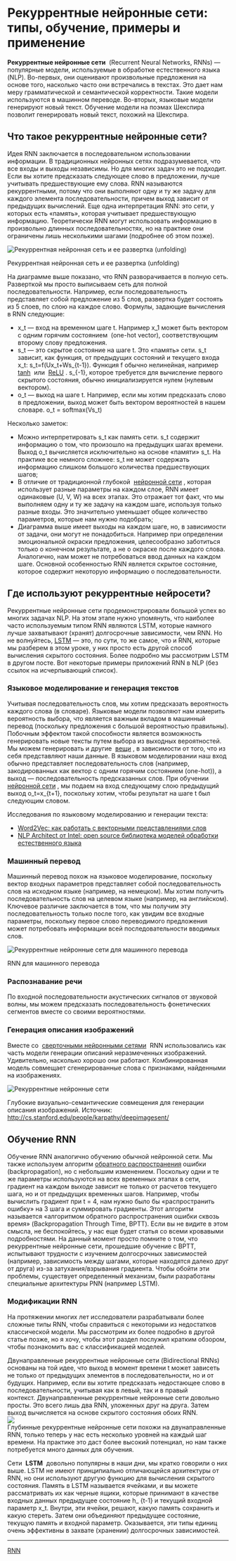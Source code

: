 # Рекуррентные нейронные сети: типы, обучение, примеры и применение

 **Рекуррентные нейронные сети**  (Recurrent Neural Networks, RNNs) — популярные модели, используемые в обработке естественного языка (NLP). Во-первых, они оценивают произвольные предложения на основе того, насколько часто они встречались в текстах. Это дает нам меру грамматической и семантической корректности. Такие модели используются в машинном переводе. Во-вторых, языковые модели генерируют новый текст. Обучение модели на поэмах Шекспира позволит генерировать новый текст, похожий на Шекспира.

## Что такое рекуррентные нейронные сети?

Идея RNN заключается в последовательном использовании информации. В традиционных нейронных сетях подразумевается, что все входы и выходы независимы. Но для многих задач это не подходит. Если вы хотите предсказать следующее слово в предложении, лучше учитывать предшествующие ему слова. RNN называются рекуррентными, потому что они выполняют одну и ту же задачу для каждого элемента последовательности, причем выход зависит от предыдущих вычислений. Еще одна интерпретация RNN: это сети, у которых есть «память», которая учитывает предшествующую информацию. Теоретически RNN могут использовать информацию в произвольно длинных последовательностях, но на практике они ограничены лишь несколькими шагами (подробнее об этом позже).

 ![Рекуррентная нейронная сеть и ее развертка (unfolding)](/images/6ee325d3906f10f2793fbb01e489930a.jpg) 

Рекуррентная нейронная сеть и ее развертка (unfolding)

На диаграмме выше показано, что RNN разворачивается в полную сеть. Разверткой мы просто выписываем сеть для полной последовательности. Например, если последовательность представляет собой предложение из 5 слов, развертка будет состоять из 5 слоев, по слою на каждое слово. Формулы, задающие вычисления в RNN следующие:

*   x\_t — вход на временном шаге t. Например x\_1 может быть вектором с одним горячим состоянием  (one-hot vector), соответствующим второму слову предложения.
*   s\_t — это скрытое состояние на шаге t. Это «память» сети. s\_t зависит, как функция, от предыдущих состояний и текущего входа x\_t: s\_t=f(Ux\_t+Ws\_{t-1}). Функция f обычно нелинейная, например  [tanh](https://reference.wolfram.com/language/ref/Tanh.html)  или  [ReLU](https://en.wikipedia.org/wiki/Rectifier_(neural_networks)) . s\_{-1}, которое требуется для вычисление первого скрытого состояния, обычно инициализируется нулем (нулевым вектором).
*   o\_t — выход на шаге t. Например, если мы хотим предсказать слово в предложении, выход может быть вектором вероятностей в нашем словаре. o\_t = softmax(Vs\_t)

Несколько заметок:

*   Можно интерпретировать s\_t как память сети. s\_t содержит информацию о том, что произошло на предыдущих шагах времени. Выход o\_t вычисляется исключительно на основе «памяти» s\_t. На практике все немного сложнее: s\_t не может содержать информацию слишком большого количества предшествующих шагов;
*   В отличие от традиционной глубокой  [нейронной сети](https://neurohive.io/ru/osnovy-data-science/osnovy-nejronnyh-setej-algoritmy-obuchenie-funkcii-aktivacii-i-poteri/ "нейронной сети") , которая использует разные параметры на каждом слое, RNN имеет одинаковые (U, V, W) на всех этапах. Это отражает тот факт, что мы выполняем одну и ту же задачу на каждом шаге, используя только разные входы. Это значительно уменьшает общее количество параметров, которые нам нужно подобрать;
*   Диаграмма выше имеет выходы на каждом шаге, но, в зависимости от задачи, они могут не понадобиться. Например при определении эмоциональной окраски предложения, целесообразно заботиться только о конечном результате, а не о окраске после каждого слова. Аналогично, нам может не потребоваться ввод данных на каждом шаге. Основной особенностью RNN является скрытое состояние, которое содержит некоторую информацию о последовательности.

## Где используют рекуррентные нейросети?

Рекуррентные нейронные сети продемонстрировали большой успех во многих задачах NLP. На этом этапе нужно упомянуть, что наиболее часто используемым типом RNN являются LSTM, которые намного лучше захватывают (хранят) долгосрочные зависимости, чем RNN. Но не волнуйтесь, [LSTM](https://neurohive.io/ru/osnovy-data-science/lstm-nejronnaja-set/) — это, по сути, то же самое, что и RNN, которые мы разберем в этом уроке, у них просто есть другой способ вычисления скрытого состояния. Более подробно мы рассмотрим LSTM в другом посте. Вот некоторые примеры приложений RNN в NLP (без ссылок на исчерпывающий список).

### Языковое моделирование и генерация текстов

Учитывая последовательность слов, мы хотим предсказать вероятность каждого слова (в словаре). Языковые модели позволяют нам измерить вероятность выбора, что является важным вкладом в машинный перевод (поскольку предложения с большой вероятностью правильны). Побочным эффектом такой способности является возможность генерировать новые тексты путем выбора из выходных вероятностей. Мы можем генерировать и другие  [вещи](http://karpathy.github.io/2015/05/21/rnn-effectiveness/) , в зависимости от того, что из себя представляют наши данные. В языковом моделировании наш вход обычно представляет последовательность слов (например, закодированных как вектор с одним горячим состоянием (one-hot)), а выход — последовательность предсказанных слов. При обучении [нейронной сети](https://neurohive.io/ru/osnovy-data-science/osnovy-nejronnyh-setej-algoritmy-obuchenie-funkcii-aktivacii-i-poteri/ "нейронной сети") , мы подаем на вход следующему слою предыдущий выход o\_t=x\_{t+1}, поскольку хотим, чтобы результат на шаге t был следующим словом.

Исследования по языковому моделированию и генерации текста:

*    [Word2Vec: как работать с векторными представлениями слов](https://neurohive.io/ru/vidy-nejrosetej/word2vec-vektornye-predstavlenija-slov-dlja-mashinnogo-obuchenija/) 
*    [NLP Architect от Intel: open source библиотека моделей обработки естественного языка](https://neurohive.io/ru/novosti/nlp-architect-ot-intel-open-source-biblioteka-modelej-obrabotk/) 

### Машинный перевод

Машинный перевод похож на языковое моделирование, поскольку вектор входных параметров представляет собой последовательность слов на исходном языке (например, на немецком). Мы хотим получить последовательность слов на целевом языке (например, на английском). Ключевое различие заключается в том, что мы получим эту последовательность только после того, как увидим все входные параметры, поскольку первое слово переводимого предложения может потребовать информации всей последовательности вводимых слов.

 ![Рекуррентные нейронные сети для машинного перевода](/images/925da57665c4142c55b6f0d5b0378fba.png) 

RNN для машинного перевода

### Распознавание речи

По входной последовательности акустических сигналов от звуковой волны, мы можем предсказать последовательность фонетических сегментов вместе со своими вероятностями.

### Генерация описания изображений

Вместе со  [сверточными нейронными сетями](https://neurohive.io/ru/vidy-nejrosetej/glubokaya-svertochnaja-nejronnaja-set/)  RNN использовались как часть модели генерации описаний неразмеченных изображений. Удивительно, насколько хорошо они работают. Комбинированная модель совмещает сгенерированные слова с признаками, найденными на изображениях.

 ![Рекуррентные нейронные сети ](/images/7df7f5e501816932d54d6917a9c095a5.png) 

Глубокие визуально-семантические совмещения для генерации описания изображений. Источник: http://cs.stanford.edu/people/karpathy/deepimagesent/

## Обучение RNN

Обучение RNN аналогично обучению обычной нейронной сети. Мы также используем алгоритм [обратного распространения](https://neurohive.io/ru/osnovy-data-science/obratnoe-rasprostranenie/ "обратного распространения") ошибки (backpropagation), но с небольшим изменением. Поскольку одни и те же параметры используются на всех временных этапах в сети, градиент на каждом выходе зависит не только от расчетов текущего шага, но и от предыдущих временных шагов. Например, чтобы вычислить градиент при t = 4, нам нужно было бы «распространить ошибку» на 3 шага и суммировать градиенты. Этот алгоритм называется «алгоритмом обратного распространения ошибки сквозь время» (Backpropagation Through Time, BPTT). Если вы не видите в этом смысла, не беспокойтесь, у нас еще будет статья со всеми кровавыми подробностями. На данный момент просто помните о том, что рекуррентные нейронные сети, прошедшие обучение с BPTT, испытывают трудности с изучением долгосрочных зависимостей (например, зависимость между шагами, которые находятся далеко друг от друга) из-за затухания/взрывания градиента. Чтобы обойти эти проблемы, существует определенный механизм, были разработаны специальные архитектуры PNN (например LSTM).

### Модификации RNN

На протяжении многих лет исследователи разрабатывали более сложные типы RNN, чтобы справиться с некоторыми из недостатков классической модели. Мы рассмотрим их более подробно в другой статье позже, но я хочу, чтобы этот раздел послужил кратким обзором, чтобы познакомить вас с классификацией моделей.

Двунаправленные рекуррентные нейронные сети (Bidirectional RNNs) основаны на той идее, что выход в момент времени t может зависеть не только от предыдущих элементов в последовательности, но и от будущих. Например, если вы хотите предсказать недостающее слово в последовательности, учитывая как в левый, так и в правый контекст. Двунаправленные рекуррентные нейронные сети довольно просты. Это всего лишь два RNN, уложенных друг на друга. Затем выход вычисляется на основе скрытого состояния обоих RNN.  
 ![](/images/06d1df64d005922feba506429c15c2ef.png)   
Глубинные рекуррентные нейронные сети похожи на двунаправленные RNN, только теперь у нас есть несколько уровней на каждый шаг времени. На практике это даст более высокий потенциал, но нам также потребуется много данных для обучения.

Сети  **LSTM**  довольно популярны в наши дни, мы кратко говорили о них выше. LSTM не имеют принципиально отличающейся архитектуры от RNN, но они используют другую функцию для вычисления скрытого состояния. Память в LSTM называется ячейками, и вы можете рассматривать их как черные ящики, которые принимают в качестве входных данных предыдущее состояние h\_ {t-1} и текущий входной параметр x\_t. Внутри, эти ячейки, решают, какую память сохранить и какую стереть. Затем они объединяют предыдущее состояние, текущую память и входной параметр. Оказывается, эти типы единиц очень эффективны в захвате (хранении) долгосрочных зависимостей.

**********
[RNN](/tags/RNN.md)
